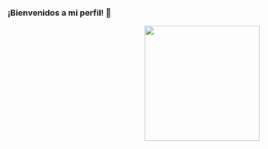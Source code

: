 ### ¡Bienvenidos a mi perfil! 👋
<img align='right' src="https://media.giphy.com/media/ieyl9zmCjO4b4t6qoY/giphy.gif" width="230">
<!--

Here are some ideas to get you started:

- 🔭 I’m currently working on ...
- 🌱 I’m currently learning ...
- 👯 I’m looking to collaborate on ...
- 🤔 I’m looking for help with ...
- 💬 Ask me about ...
- 📫 How to reach me: ...
- 😄 Pronouns: ...
- ⚡ Fun fact: ...
-->
